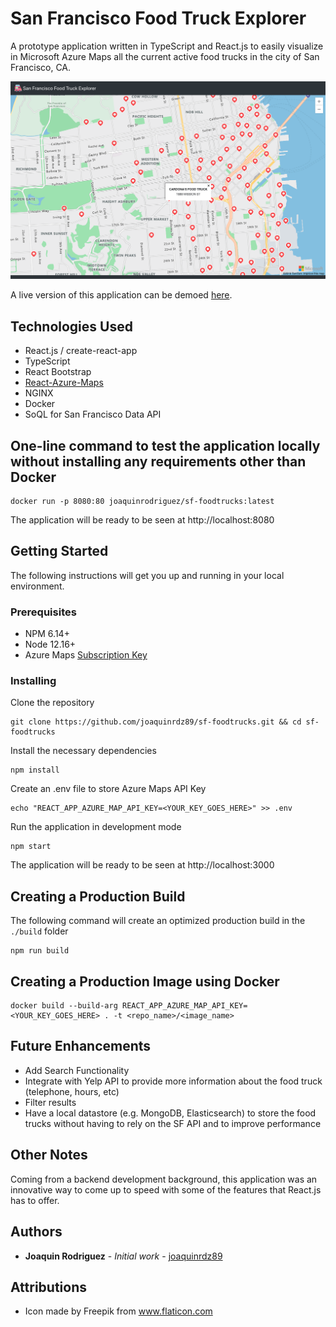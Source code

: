 # San Francisco Food Truck Explorer

A prototype application written in TypeScript and React.js to easily visualize in Microsoft Azure Maps all the current active food trucks in the city of San Francisco, CA.

![](src/assets/screenshot.png)

A live version of this application can be demoed [here](http://joaquinrdz.com).

## Technologies Used

-   React.js / create-react-app
-   TypeScript
-   React Bootstrap
-   [React-Azure-Maps](https://www.npmjs.com/package/react-azure-maps)
-   NGINX
-   Docker
-   SoQL for San Francisco Data API

## One-line command to test the application locally without installing any requirements other than Docker

```shell
docker run -p 8080:80 joaquinrodriguez/sf-foodtrucks:latest
```

The application will be ready to be seen at http://localhost:8080

## Getting Started

The following instructions will get you up and running in your local environment.

### Prerequisites

-   NPM 6.14+
-   Node 12.16+
-   Azure Maps [Subscription Key](https://docs.microsoft.com/en-us/azure/azure-maps/azure-maps-authentication)

### Installing

Clone the repository

```shell
git clone https://github.com/joaquinrdz89/sf-foodtrucks.git && cd sf-foodtrucks
```

Install the necessary dependencies

```shell
npm install
```

Create an .env file to store Azure Maps API Key

```shell
echo "REACT_APP_AZURE_MAP_API_KEY=<YOUR_KEY_GOES_HERE>" >> .env
```

Run the application in development mode

```shell
npm start
```

The application will be ready to be seen at http://localhost:3000

## Creating a Production Build

The following command will create an optimized production build in the `./build` folder

```shell
npm run build
```

## Creating a Production Image using Docker

```shell
docker build --build-arg REACT_APP_AZURE_MAP_API_KEY=<YOUR_KEY_GOES_HERE> . -t <repo_name>/<image_name>
```

## Future Enhancements

-   Add Search Functionality
-   Integrate with Yelp API to provide more information about the food truck (telephone, hours, etc)
-   Filter results
-   Have a local datastore (e.g. MongoDB, Elasticsearch) to store the food trucks without having to rely on the SF API and to improve performance

## Other Notes

Coming from a backend development background, this application was an innovative way to come up to speed with some of the features that React.js has to offer.

## Authors

-   **Joaquin Rodriguez** - _Initial work_ - [joaquinrdz89](https://github.com/joaquinrdz89)

## Attributions

-   Icon made by Freepik from www.flaticon.com
